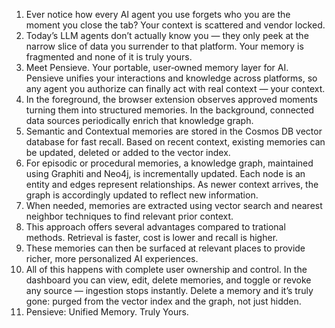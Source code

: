 1. Ever notice how every AI agent you use forgets who you are the moment you close the tab? Your context is scattered and vendor locked.
2. Today’s LLM agents don’t actually know you — they only peek at the narrow slice of data you surrender to that platform. Your memory is fragmented and none of it is truly yours.
3. Meet Pensieve. Your portable, user‑owned memory layer for AI. Pensieve unifies your interactions and knowledge across platforms, so any agent you authorize can finally act with real context — your context.
4. In the foreground, the browser extension observes approved moments turning them into structured memories. In the background, connected data sources periodically enrich that knowledge graph.
5. Semantic and Contextual memories are stored in the Cosmos DB vector database for fast recall. Based on recent context, existing memories can be updated, deleted or added to the vector index.
6. For episodic or procedural memories, a knowledge graph, maintained using Graphiti and Neo4j, is incrementally updated. Each node is an entity and edges represent relationships. As newer context arrives, the graph is accordingly updated to reflect new information.
7. When needed, memories are extracted using vector search and nearest neighbor techniques to find relevant prior context.
8. This approach offers several advantages compared to trational methods. Retrieval is faster, cost is lower and recall is higher.
9. These memories can then be surfaced at relevant places to provide richer, more personalized AI experiences.
10. All of this happens with complete user ownership and control. In the dashboard you can view, edit, delete memories, and toggle or revoke any source — ingestion stops instantly. Delete a memory and it’s truly gone: purged from the vector index and the graph, not just hidden.
11. Pensieve: Unified Memory. Truly Yours.
